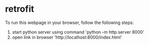 # retrofit

To run this webpage in your browser, follow the following steps:

1. start python server using command 'python -m http.server 8000'
2. open link in browser 'http://localhost:8000/index.html'
